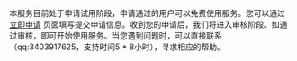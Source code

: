 
本服务目前处于申请试用阶段，申请通过的用户可以免费使用服务。您可以通过 [立即申请](https://cloud.tencent.com/apply/p/nx0bbybrhuf) 页面填写提交申请信息。收到您的申请后，我们将进入审核阶段。如通过审核，即可开始使用服务。当您遇到问题时，可以直接联系（qq:3403917625，支持时间5 * 8小时），寻求相应的帮助。
